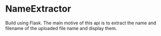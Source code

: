# NameExtractor
Build using Flask. The main motive of this api is to extract the name and filename of the uploaded file name and display them.
